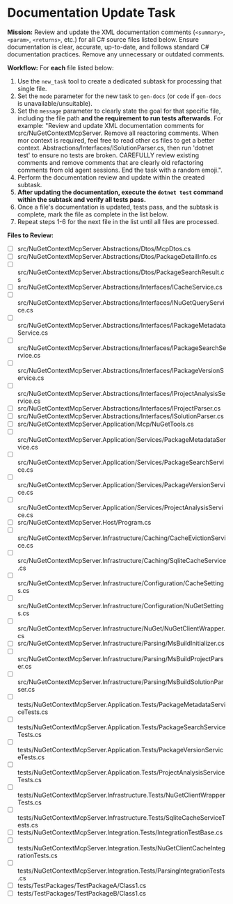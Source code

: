 # Documentation Update Task

**Mission:** Review and update the XML documentation comments (`<summary>`, `<param>`, `<returns>`, etc.) for all C# source files listed below. Ensure documentation is clear, accurate, up-to-date, and follows standard C# documentation practices. Remove any unnecessary or outdated comments.

**Workflow:**
For **each** file listed below:
1.  Use the `new_task` tool to create a dedicated subtask for processing that single file.
2.  Set the `mode` parameter for the new task to `gen-docs` (or `code` if `gen-docs` is unavailable/unsuitable).
3.  Set the `message` parameter to clearly state the goal for that specific file, including the file path **and the requirement to run tests afterwards**. For example: "Review and update XML documentation comments for src/NuGetContextMcpServer. Remove all reactoring comments. When mor context is required, feel free to read other cs files to get a better context. Abstractions/Interfaces/ISolutionParser.cs, then run 'dotnet test' to ensure no tests are broken. CAREFULLY review existing comments and remove comments that are clearly old refactoring comments from old agent sessions. End the task with a random emoji.".
4.  Perform the documentation review and update within the created subtask.
5.  **After updating the documentation, execute the `dotnet test` command within the subtask and verify all tests pass.**
6.  Once a file's documentation is updated, tests pass, and the subtask is complete, mark the file as complete in the list below.
7.  Repeat steps 1-6 for the next file in the list until all files are processed.

**Files to Review:**

- [ ] src/NuGetContextMcpServer.Abstractions/Dtos/McpDtos.cs
- [ ] src/NuGetContextMcpServer.Abstractions/Dtos/PackageDetailInfo.cs
- [ ] src/NuGetContextMcpServer.Abstractions/Dtos/PackageSearchResult.cs
- [ ] src/NuGetContextMcpServer.Abstractions/Interfaces/ICacheService.cs
- [ ] src/NuGetContextMcpServer.Abstractions/Interfaces/INuGetQueryService.cs
- [ ] src/NuGetContextMcpServer.Abstractions/Interfaces/IPackageMetadataService.cs
- [ ] src/NuGetContextMcpServer.Abstractions/Interfaces/IPackageSearchService.cs
- [ ] src/NuGetContextMcpServer.Abstractions/Interfaces/IPackageVersionService.cs
- [ ] src/NuGetContextMcpServer.Abstractions/Interfaces/IProjectAnalysisService.cs
- [ ] src/NuGetContextMcpServer.Abstractions/Interfaces/IProjectParser.cs
- [ ] src/NuGetContextMcpServer.Abstractions/Interfaces/ISolutionParser.cs
- [ ] src/NuGetContextMcpServer.Application/Mcp/NuGetTools.cs
- [ ] src/NuGetContextMcpServer.Application/Services/PackageMetadataService.cs
- [ ] src/NuGetContextMcpServer.Application/Services/PackageSearchService.cs
- [ ] src/NuGetContextMcpServer.Application/Services/PackageVersionService.cs
- [ ] src/NuGetContextMcpServer.Application/Services/ProjectAnalysisService.cs
- [ ] src/NuGetContextMcpServer.Host/Program.cs
- [ ] src/NuGetContextMcpServer.Infrastructure/Caching/CacheEvictionService.cs
- [ ] src/NuGetContextMcpServer.Infrastructure/Caching/SqliteCacheService.cs
- [ ] src/NuGetContextMcpServer.Infrastructure/Configuration/CacheSettings.cs
- [ ] src/NuGetContextMcpServer.Infrastructure/Configuration/NuGetSettings.cs
- [ ] src/NuGetContextMcpServer.Infrastructure/NuGet/NuGetClientWrapper.cs
- [ ] src/NuGetContextMcpServer.Infrastructure/Parsing/MsBuildInitializer.cs
- [ ] src/NuGetContextMcpServer.Infrastructure/Parsing/MsBuildProjectParser.cs
- [ ] src/NuGetContextMcpServer.Infrastructure/Parsing/MsBuildSolutionParser.cs
- [ ] tests/NuGetContextMcpServer.Application.Tests/PackageMetadataServiceTests.cs
- [ ] tests/NuGetContextMcpServer.Application.Tests/PackageSearchServiceTests.cs
- [ ] tests/NuGetContextMcpServer.Application.Tests/PackageVersionServiceTests.cs
- [ ] tests/NuGetContextMcpServer.Application.Tests/ProjectAnalysisServiceTests.cs
- [ ] tests/NuGetContextMcpServer.Infrastructure.Tests/NuGetClientWrapperTests.cs
- [ ] tests/NuGetContextMcpServer.Infrastructure.Tests/SqliteCacheServiceTests.cs
- [ ] tests/NuGetContextMcpServer.Integration.Tests/IntegrationTestBase.cs
- [ ] tests/NuGetContextMcpServer.Integration.Tests/NuGetClientCacheIntegrationTests.cs
- [ ] tests/NuGetContextMcpServer.Integration.Tests/ParsingIntegrationTests.cs
- [ ] tests/TestPackages/TestPackageA/Class1.cs
- [ ] tests/TestPackages/TestPackageB/Class1.cs
